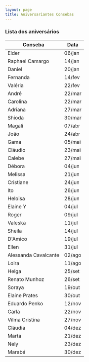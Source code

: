 ```yaml
---
layout: page
title: Aniversariantes Consebas
---
```


### Lista dos aniversários

<table>
    <thead>
        <tr>
            <th>Conseba</th>
            <th>Data</th>
        </tr>
    </thead>
    <tbody>
        <tr>
            <td>Elder</td>
            <td>06/jan</td>
        </tr>
        <tr>
            <td>Raphael Camargo</td>
            <td>14/jan</td>
        </tr>
        <tr>
            <td>Daniel</td>
            <td>20/jan</td>
        </tr>
        <tr>
            <td>Fernanda</td>
            <td>14/fev</td>
        </tr>
        <tr>
            <td>Valéria</td>
            <td>22/fev</td>
        </tr>
        <tr>
            <td>André</td>
            <td>22/mar</td>
        </tr>
        <tr>
            <td>Carolina</td>
            <td>22/mar</td>
        </tr>
        <tr>
            <td>Adriana</td>
            <td>27/mar</td>
        </tr>
        <tr>
            <td>Shioda</td>
            <td>30/mar</td>
        </tr>
        <tr>
            <td>Magalí</td>
            <td>07/abr</td>
        </tr>
        <tr>
            <td>João</td>
            <td>24/abr</td>
        </tr>
        <tr>
            <td>Gama</td>
            <td>05/mai</td>
        </tr>
        <tr>
            <td>Cláudio</td>
            <td>23/mai</td>
        </tr>
        <tr>
            <td>Calebe</td>
            <td>27/mai</td>
        </tr>
        <tr>
            <td>Débora</td>
            <td>04/jun</td>
        </tr>
        <tr>
            <td>Melissa</td>
            <td>21/jun</td>
        </tr>
        <tr>
            <td>Cristiane</td>
            <td>24/jun</td>
        </tr>
        <tr>
            <td>Ito</td>
            <td>26/jun</td>
        </tr>
        <tr>
            <td>Heloisa</td>
            <td>28/jun</td>
        </tr>
        <tr>
            <td>Elaine Y</td>
            <td>04/jul</td>
        </tr>
        <tr>
            <td>Roger</td>
            <td>09/jul</td>
        </tr>
        <tr>
            <td>Valeska</td>
            <td>11/jul</td>
        </tr>
        <tr>
            <td>Sheila</td>
            <td>14/jul</td>
        </tr>
        <tr>
            <td>D'Amico</td>
            <td>19/jul</td>
        </tr>
        <tr>
            <td>Ellen</td>
            <td>31/jul</td>
        </tr>
        <tr>
            <td>Alessanda Cavalcante</td>
            <td>02/ago</td>
        </tr>
        <tr>
            <td>Loira</td>
            <td>11/ago</td>
        </tr>
        <tr>
            <td>Helga</td>
            <td>25/set</td>
        </tr>
        <tr>
            <td>Renato Munhoz</td>
            <td>26/set</td>
        </tr>
        <tr>
            <td>Soraya</td>
            <td>19/out</td>
        </tr>
        <tr>
            <td>Elaine Prates</td>
            <td>30/out</td>
        </tr>
        <tr>
            <td>Eduardo Penko</td>
            <td>12/nov</td>
        </tr>
        <tr>
            <td>Carla</td>
            <td>22/nov</td>
        </tr>
        <tr>
            <td>Vilma Cristina</td>
            <td>27/nov</td>
        </tr>
        <tr>
            <td>Cláudia</td>
            <td>04/dez</td>
        </tr>
        <tr>
            <td>Marta</td>
            <td>21/dez</td>
        </tr>
        <tr>
            <td>Nely</td>
            <td>23/dez</td>
        </tr>
        <tr>
            <td>Marabá</td>
            <td>30/dez</td>
        </tr>
    </tbody>
</table>

